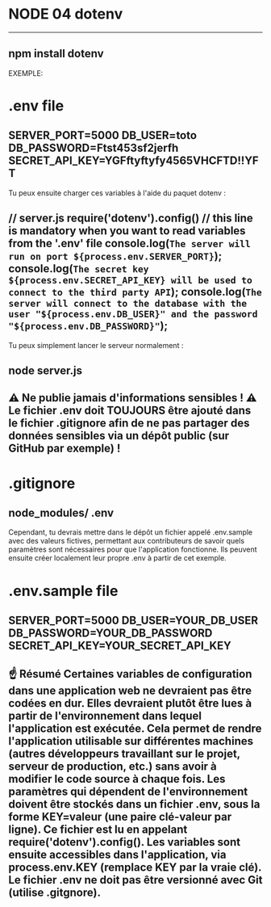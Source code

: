 # NODE 04 dotenv
***********************************************************************
npm install dotenv
-----------------------------------------------------------------------
EXEMPLE:  

# .env file
SERVER_PORT=5000
DB_USER=toto
DB_PASSWORD=Ftst453sf2jerfh
SECRET_API_KEY=YGFftyftyfy4565VHCFTD!!YFT  
------------------------------------------------------------------------
Tu peux ensuite charger ces variables à l'aide du paquet dotenv :  

// server.js
require('dotenv').config() // this line is mandatory when you want to read variables from the '.env' file 
console.log(`The server will run on port ${process.env.SERVER_PORT}`);
console.log(`The secret key ${process.env.SECRET_API_KEY} will be used to connect to the third party API`);
console.log(`The server will connect to the database with the user "${process.env.DB_USER}" and the password "${process.env.DB_PASSWORD}"`);  
--------------------------------------------------------------------------
Tu peux simplement lancer le serveur normalement :  

node server.js  
--------------------------------------------------------------------------
⚠️ Ne publie jamais d'informations sensibles ! ⚠️
Le fichier .env doit TOUJOURS être ajouté dans le fichier .gitignore afin de ne pas partager des données sensibles via un dépôt public (sur GitHub par exemple) !  
--------------------------------------------------------------------------
# .gitignore
node_modules/
.env  
--------------------------------------------------------------------------
Cependant, tu devrais mettre dans le dépôt un fichier appelé .env.sample avec des valeurs fictives, permettant aux contributeurs de savoir quels paramètres sont nécessaires pour que l'application fonctionne. Ils peuvent ensuite créer localement leur propre .env à partir de cet exemple.  

# .env.sample file
SERVER_PORT=5000
DB_USER=YOUR_DB_USER
DB_PASSWORD=YOUR_DB_PASSWORD
SECRET_API_KEY=YOUR_SECRET_API_KEY
---------------------------------------------------------------------------
☝️ Résumé
Certaines variables de configuration dans une application web ne devraient pas être codées en dur. Elles devraient plutôt être lues à partir de l'environnement dans lequel l'application est exécutée. Cela permet de rendre l'application utilisable sur différentes machines (autres développeurs travaillant sur le projet, serveur de production, etc.) sans avoir à modifier le code source à chaque fois.
Les paramètres qui dépendent de l'environnement doivent être stockés dans un fichier .env, sous la forme KEY=valeur (une paire clé-valeur par ligne).
Ce fichier est lu en appelant require('dotenv').config().
Les variables sont ensuite accessibles dans l'application, via process.env.KEY (remplace KEY par la vraie clé).
Le fichier .env ne doit pas être versionné avec Git (utilise .gitgnore).
--------------------------------------------------------------------------

